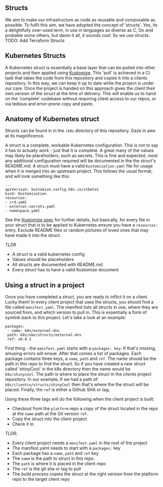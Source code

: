 ## Structs
We aim to make our infrastructure as code as reusable and composable as possible. To fulfil this aim, we have adopted the concept of 'structs'. Yes, its a delightfully over-used term, in use in languages as diverse as C, Go and probable some others, but damn it all, it sounds _cool_. So we use structs. 
TODO: Add Terraform Structs 

## Kubernetes Structs
A Kubernetes struct is essentially a base layer that can be pulled into other projects and then applied using [Kustomize](https://github.com/kubernetes-sigs/kustomize). This 'pull' is achieved in a CI task that takes the code from this repository and copies it into a clients repository. In this way, we can keep it up to date while the project is under our care. Once the project is handed on this approach gives the client their own version of the struct at the time of delivery. This will enable us to hand on the 'complete' codebase without requiring client access to our repos, or via tedious and error-prone copy and paste. 

## Anatomy of Kubernetes struct
Structs can be found in in the ```/k8s``` directory of this repository. Gaze in awe at its magnificence.

A struct is a complete, workable Kubernetes configuration. This is not to say it has to actually work - just that it is complete. A great many of the values may likely be placeholders, such as secrets. This is fine and expected, most any additional configuration required will be documented in the the struct's README.md. A struct must have a valid ```Kustomization.yaml``` file for usage when it is merged into an upstream project. This follows the usual format, and will look something like this:

```
---
apiVersion: kustomize.config.k8s.io/v1beta1
kind: Kustomization
resources:
- crd.yaml
- external-secrets.yaml
- namespace.yaml
```
See the [Kustomize spec](https://kubernetes-sigs.github.io/kustomize/api-reference/glossary/#kustomization) for further details, but basically, for every file in your struct that is to be applied to Kubernetes ensure you have a ```resources:``` entry. Exclude README files or random pictures of loved ones that may have made it into the struct.

*TLDR*
- A struct is a valid kubernetes config
- Values should be placeholders
- All structs are documented with README.md
- Every struct has to have a valid Kustomize document

## Using a struct in a project
Once you have completed a struct, you are ready to inflict it on a client. Lucky them! In every client project that uses the structs, you should find a file called ```manifest.yaml```. The manifest lists all structs in use, where they are sourced from, and which version to pull in. This is essentially a form of symlink back to this project. Let's take a look at an example:

```
packages:
 - name: k8s/external-dns
 path: k8s/oke/structs/external-dns
 ref: v0.0.2
```

First thing - the ```manifest.yaml``` starts with a ```packages: key```. If that's missing, amusing errors will ensue. After that comes a list of packages. Each package contains three keys, a ```name```, ```path``` and ```ref```. The name should be the path in this repo to find the struct. So if you have created a new struct called 'shinyCool' in the k8s directory then the name would be ```k8s/shinycool```. The path is where to place the struct in the _clients_ project repository. In our example, if we had a path of: ```k8s/clientco/structs/shinyCool``` then that's where the the struct will be placed. Finally, the ```ref``` is either a Github SHA or tag. 

Using these three tags will do the following when the client project is built:
- Checkout from the ```platform``` repo a copy of the struct located in the repo at the ```name``` path at the Git version ```ref```.
- Copy the struct into the client project
- Check it in

*TLDR;* 
- Every client project needs a ```manifest.yaml``` in the root of the project
- The manifest.yaml needs to start with a ```packages:``` key
- Each package has a ```name```, ```path``` and ```ref``` key
- The ```name``` is the path to struct in this repo. 
- The ```path``` is where it is placed in the client repo
- The ```ref``` is the git sha or tag to pull
- The build process copies the struct at the right version from the platform repo to the target client repo
